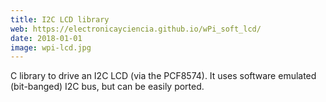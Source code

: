 ```yaml
---
title: I2C LCD library
web: https://electronicayciencia.github.io/wPi_soft_lcd/
date: 2018-01-01
image: wpi-lcd.jpg
---
```


C library to drive an I2C LCD (via the PCF8574). It uses software emulated (bit-banged) I2C bus, but can be easily ported.


